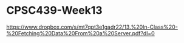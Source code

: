 # CPSC439-Week13
https://www.dropbox.com/s/mt7qpt3e1gadr22/13.%20In-Class%20-%20Fetching%20Data%20From%20a%20Server.pdf?dl=0
